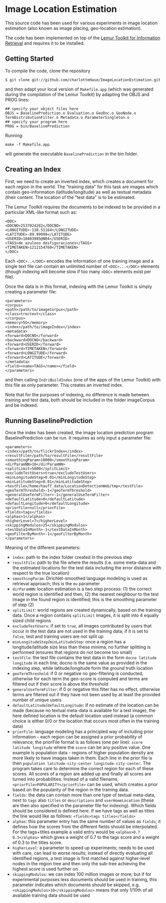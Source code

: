 Image Location Estimation
=========================
This source code has been used for various experiments in image location estimation (also known as image placing, geo-location estimation).

The code has been implemented on top of the [Lemur Toolkit for Information Retrieval](http://sourceforge.net/projects/lemur/)
and requires it to be installed.


Getting Started
---------------

To compile the code, clone the repository

```
$ git clone git://github.com/charlotteHase/ImageLocationEstimation.git
``` 

and then adapt your local version of `Makefile.app` (which was generated during the compilation of the Lemur Toolkit) by adapting
the OBJS and PROG lines:

```
## specify your object files here
OBJS = BaselinePrediction.o Evaluation.o GeoDoc.o GeoNode.o TermDistributionFilter.o Metadata.o ParameterSingleton.o
## specify your program here
PROG = bin/BaselinePrediction
```

Running:

```
make -f Makefile.app
```

will generate the executable `BaselinePrediction` in the bin folder.


Creating an Index
-----------------

First, we need to create an inverted index, which creates a document for each region in the world. The "training data"
for this task are images which contain geo-information (latitude/longitude) as well as textual metadata (their content.
The location of the "test data" is to be estimated.

The Lemur Toolkit requires the documents to be indexed to be provided in a particular XML-like format such as:

```
<DOC>
<DOCNO>2537024282</DOCNO>
<LONGITUDE>-138.51164</LONGITUDE>
<LATITUDE>-89.99999</LATITUDE>
<USERID>10403985@N04</USERID>
<TAGS>de azulooo desfiguraciones</TAGS>
<TIMETAKEN>1212154760</TIMETAKEN>
</DOC>
```

Each `<DOC>..</DOC>` encodes the information of one training image and a single text file can contain an unlimited number of `<DOC>...</DOC>` elements (though indexing will become slow if too many `<DOC>` elements exist per file).

Once the data is in this format, indexing with the Lemur Toolkit is simply creating a parameter file:

```
<parameters>  
<corpus>
<path>/path/to/imageCorpus</path>
<class>trectext</class>
</corpus>
<memory>5G</memory>
<index>/path/to/imageIndex</index>
<metadata>
<forward>DOCNO</forward>
<backward>DOCNO</backward>
<forward>USERID</forward>
<forward>TIMETAKEN</forward>
<forward>LONGITUDE</forward>
<forward>LATITUDE</forward>
</metadata>
<field><name>TAGS</name></field>
</parameters>
 ```
and then calling `IndriBuildIndex` (one of the apps of the Lemur Toolkit) with this file as only parameter. This creates an inverted index.

Note that for the purposes of indexing, no difference is made between training and test data, both should be included
in the folder imageCorpus and be indexed.


Running BaselinePrediction
--------------------------

Once the index has been created, the image location prediction program BaselinePrediction can be run.
It requires as only input a parameter file:

```
<parameters>
<index>/path/to/flickrIndex</index>
<resultFile>/path/to/resultFile</resultFile>
<smoothingParam>10000</smoothingParam>
<dirParamNN>10</dirParamNN>
<splitLimit>5000</splitLimit>
<excludeTestUsers>true</excludeTestUsers>
<minLongitudeStep>0.01</minLongitudeStep>
<minLatitudeStep>0.01</minLatitudeStep>
<testFile>/home/hauff_data/LocationDetectionWeb/tmp</testFile>
<geoTermThreshold>-1</geoTermThreshold>
<generalUseTermFilter>-1</generalUseTermFilter>
<defaultLatitude>0</defaultLatitude>
<defaultLongitude>0</defaultLongitude>
<priorFile>null</priorFile>
<fields>tags</fields>
<alphas>1</alphas>
<higherLevel>7</higherLevel>
<skippingModulos>25</skippingModulos>
<testDataInMonth>-1</testDataInMonth>
<geoFilterByMonth>-1</geoFilterByMonth>
</parameters>
```

Meaning of the different parameters:

* `index`: path to the index folder created in the previous step
* `resultFile`: path to the file where the results (i.e. some meta-data and the estimated locations for the test data including the error distance with respect to the true location)
* `smoothingParam`: Dirichlet-smoothed language modeling is used as retrieval approach; this is the `mu` parameter
* `dirParamNN`: location estimation is a two step process: (1) the correct world region is identified and then, (2) the nearest neighbour to the test image in the found region is identified; this is the smoothing parameter of step (2)
* `splitLimit`: world regions are created dynamically, based on the training data. Once a region contains `splitLimit` images, it is split into 4 equally sized child regions
* `excludeTestUsers`: if set to `true`, all images contributed by users that occur in the test data are not used in the training data; if it is set to `false`, test and training users are not split up
* `minLongitudeStep`/`minLatitudeStep`: once a region has a longitude/latitude size less than these minima, no further splitting is performed (ensures that regions do not become too small)
* `testFile`: the test file contains the test data in the form `docno latitude longitude` in each line; docno is the same value as provided in the indexing step, while latitude/longitude form the ground truth location
* `geoTermThreshold`: if 0 or negative no geo-filtering is conducted, otherwise for each term the geo-score is computed and terms are filtered out if their score is above the threshold
* `generalUseTermFilter`: if 0 or negative this filter has no effect, otherwise terms are filtered out if they have not been used by at least the provided number of unique users
* `defaultLatitude`/`defaultLongitude`: if no estimate of the location can be made (because no textual meta-data is available for a test image), the here defined location is the default location used instead (a common choice is either 0/0 or the location that occurs most often in the training data)
* `priorFile`: language modeling has a principled way of including prior information - each region can be assigned a prior probability of relevance; the priorFile format is as follows (one per line): `score latitude longitude` where the `score` can be any positive value. One example is population data - regions of higher population density are more likely to have images taken in them. Each line in the prior file is then `population latitude-city-center longitude-city-center`. The program takes care to determine the correct region for each of these scores. All scores of a region are added up and finally all scores are turned into probabilities.
Instead of a valid filename, `<priorFile>POPULARITY</priorFile>` can be used, which creates a prior based on the popularity of the region in the training data.
* `fields`: the data can contain more than one type of textual meta-data, next to `tags` also `titles` or `descriptions` and `userHomeLocation` (these are then also specified in the parameter file for indexing). Which fields should be considered is defined here. If we have tags as well as titles the line would like as follows: `<fields>tags titles</fields>`
* `alphas`: this parameter entry has the same number of values as `fields`; it defines how the scores from the different fields should be interpolated. For the tags+titles example a valid entry would be `<alphas>0.7 0.3</alphas>` which gives a weight of 0.7 to the tags score and a weight of 0.3 to the titles score.
* `higherLevel`: a parameter to speed up experiments; needs to be used with care, can lead to worse results; instead of directly evaluating all identified regions, a test image is first matched against higher-level nodes in the region tree and then only the sub-tree achieving the highest score is used further on
* `skippingModulos`: we can index 100 million images or more; but if for experimental purposes less documents should be used in training, this parameter indicates which documents should be skipped, e.g. `<skippingModulos>10</skippingModulos>` means that only 1/10th of all available training data should be used
 
